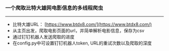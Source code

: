 ### 一个爬取比特大雄网电影信息的多线程爬虫

---

- 比特大雄URL： [https://www.btdx8.com/](https://www.btdx8.com/)
- 从主页出发，爬取电影页面的url，并简单解析电影信息，保存为csv
- 通过钉钉机器人发送爬取的进度
- 在config.py中可设置钉钉机器人token, URL的重试次数以及爬取的深度